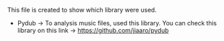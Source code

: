 
This file is created to show which library were used.

- Pydub
    -> To analysis music files, used this library.
       You can check this library on this link -> https://github.com/jiaaro/pydub

